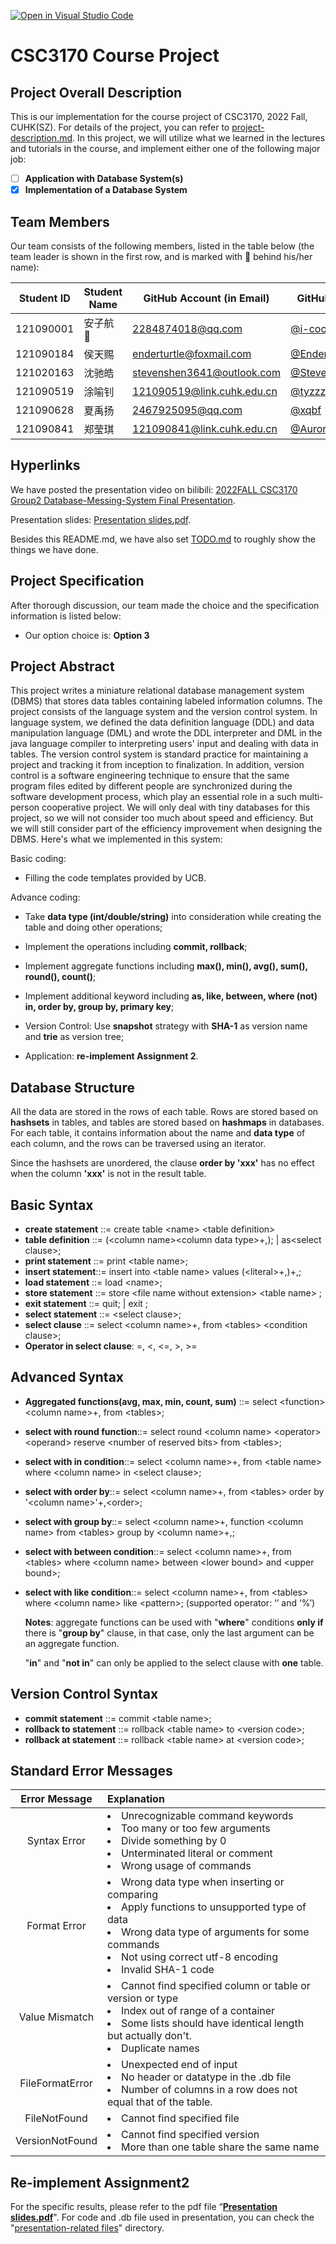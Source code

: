 [![Open in Visual Studio Code](https://classroom.github.com/assets/open-in-vscode-c66648af7eb3fe8bc4f294546bfd86ef473780cde1dea487d3c4ff354943c9ae.svg)](https://classroom.github.com/online_ide?assignment_repo_id=9422691&assignment_repo_type=AssignmentRepo)

# CSC3170 Course Project

## Project Overall Description

This is our implementation for the course project of CSC3170, 2022 Fall, CUHK(SZ). For details of the project, you can refer to [project-description.md](project-description.md). In this project, we will utilize what we learned in the lectures and tutorials in the course, and implement either one of the following major job:

- [ ] **Application with Database System(s)**
- [x] **Implementation of a Database System**

## Team Members

Our team consists of the following members, listed in the table below (the team leader is shown in the first row, and is marked with 🚩 behind his/her name):

| Student ID | Student Name | GitHub Account (in Email) | GitHub Username   |
| ---------- | ------------ | ------------------------- | ---------------- |
| 121090001  | 安子航 🚩    | 2284874018@qq.com         | [@i-cookie](https://github.com/i-cookie)         |
| 121090184  | 侯天赐       | enderturtle@foxmail.com    | [@EnderturtleOrz](https://github.com/EnderturtleOrz)   |
| 121020163  | 沈驰皓       | stevenshen3641@outlook.com | [@StevenShen3641](https://github.com/StevenShen3641)   |
| 121090519  | 涂喻钊       | 121090519@link.cuhk.edu.cn | [@tyzzzzzzzzz](https://github.com/tyzzzzzzzzz)      |
| 121090628  | 夏禹扬       | 2467925095@qq.com          | [@xqbf](https://github.com/xqbf)             |
| 121090841  | 郑莹琪       | 121090841@link.cuhk.edu.cn | [@Aurora121090841](https://github.com/Aurora121090841)  |

## Hyperlinks
We have posted the presentation video on bilibili: [2022FALL CSC3170 Group2 Database-Messing-System Final Presentation](https://www.bilibili.com/video/BV1dG4y1J7ys).

Presentation slides: [Presentation slides.pdf](https://github.com/CSC3170-2022Fall/project-database-messing-system/blob/main/presentation-related%20files/Presentation%20slides.pdf).

Besides this README.md, we have also set [TODO.md](https://github.com/CSC3170-2022Fall/project-database-messing-system/blob/main/TO-DO.md)
to roughly show the things we have done. 

## Project Specification

After thorough discussion, our team made the choice and the specification information is listed below:

- Our option choice is: **Option 3**

## Project Abstract


This project writes a miniature relational database management system (DBMS) that stores data tables containing labeled information columns. The project consists of the language system and the version control system. In language system, we defined the data definition language (DDL) and data manipulation language (DML) and wrote the DDL interpreter and DML in the java language compiler to interpreting users' input and dealing with data in tables. The version control system is standard practice for maintaining a project and tracking it from inception to finalization. In addition, version control is a software engineering technique to ensure that the same program files edited by different people are synchronized during the software development process, which play an essential role in a such multi-person cooperative project. We will only deal with tiny databases for this project, so we will not  consider too much about speed and efficiency. But we will still consider part of the efficiency improvement when designing the DBMS. Here's what we implemented in this system:

Basic coding:

- Filling the code templates provided by UCB.

Advance coding:

- Take **data type (int/double/string)** into consideration while creating the table and doing other operations;

- Implement the operations including **commit, rollback**;

- Implement aggregate functions including **max(), min(), avg(), sum(), round(), count()**;

- Implement additional keyword including **as, like, between, where (not) in, order by, group by, primary key**;

- Version Control: Use **snapshot** strategy with **SHA-1** as version name and **trie** as version tree;
	
- Application: **re-implement Assignment 2**.

## Database Structure

All the data are stored in the rows of each table. Rows are stored based on **hashsets** in tables, and tables are stored based on **hashmaps** in databases. For each table, it contains information about the name and **data type** of each column, and the rows can be traversed using an iterator.

Since the hashsets are unordered, the clause **order by 'xxx'** has no effect when the column **'xxx'** is not in the result table.

## Basic Syntax
- **create statement** ::= create table \<name> \<table definition>
- **table definition** ::= (\<column name>\<column data type>+,); | as\<select clause>;
- **print statement** ::= print \<table name>;
- **insert statement**::= insert into \<table name> values (\<literal>+,)+,;
- **load statement** ::= load \<name>;
- **store statement** ::= store \<file name without extension> \<table name> ;
- **exit statement** ::= quit; | exit ;
- **select statement** ::= \<select clause>;
- **select clause** ::= select \<column name>+, from \<tables> \<condition clause>;
- **Operator in select clause**: =, \<, \<=, >, >=
## Advanced Syntax
- **Aggregated functions(avg, max, min, count, sum)** ::= select \<function> \<column name>+, from \<tables>;

- **select with round function**::= select round \<column name> \<operator> \<operand> reserve \<number of reserved bits> from \<tables>;

- **select with in condition**::= select \<column name>+, from \<table name> where \<column name> in \<select clause>;

- **select with order by**::= select \<column name>+, from \<tables> order by '\<column name>'+,\<order>;

- **select with group by**::= select \<column name>+, function \<column name> from \<tables> group by \<column name>+,;

- **select with between condition**::= select \<column name>+, from \<tables> where \<column name> between \<lower bound> and \<upper bound>;

- **select with like condition**::= select \<column name>+, from \<tables> where \<column name> like \<pattern>;
  (supported operator: ‘’ and ‘%’)
  
  
  
  **Notes**: aggregate functions can be used with "**where**" conditions **only if** there is "**group by**" clause, in that case, only the last argument can be an aggregate function.
  
  "**in**" and "**not in**" can only be applied to the select clause with **one** table.

## Version Control Syntax
- **commit statement** ::= commit \<table name>;
- **rollback to statement** ::= rollback \<table name> to \<version code>;
- **rollback at statement** ::= rollback \<table name> at \<version code>;

## Standard Error Messages

| Error Message   | Explanation                                                  |
| :-------------: | :----------------------------------------------------------- |
| Syntax Error    | <li>Unrecognizable command keywords <li>Too many or too few arguments <li>Divide something by 0 <li>Unterminated literal or comment <li>Wrong usage of commands |
| Format Error    | <li>Wrong data type when inserting or comparing <li>Apply functions to unsupported type of data <li>Wrong data type of arguments for some commands <li>Not using correct utf-8 encoding <li>Invalid SHA-1 code |
| Value Mismatch | <li>Cannot find specified column or table or version or type <li>Index out of range of a container <li>Some lists should have identical length but actually don't. <li>Duplicate names |
| FileFormatError | <li>Unexpected end of input <li>No header or datatype in the .db file <li>Number of columns in a row does not equal that of the table. |
| FileNotFound | <li>Cannot find specified file |
| VersionNotFound | <li>Cannot find specified version <li>More than one table share the same name |

## Re-implement Assignment2
For the specific results, please refer to the pdf file “[**Presentation slides.pdf**](https://github.com/CSC3170-2022Fall/project-database-messing-system/blob/main/presentation-related%20files/Presentation%20slides.pdf)". For code and .db file used in presentation, you can check the "[presentation-related files](https://github.com/CSC3170-2022Fall/project-database-messing-system/tree/main/presentation-related%20files)" directory.
